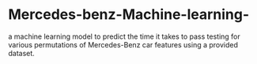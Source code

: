 # Mercedes-benz-Machine-learning-
 a machine learning model to predict the time it takes to pass testing for various permutations of Mercedes-Benz car features using a provided dataset.
